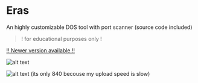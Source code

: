 # Eras
An highly customizable DOS tool with port scanner (source code included)
> ! for educational purposes only !

[!! Newer version available !!](http://github.com/Noisec/Eras-X/)

![alt text](https://cdn.discordapp.com/attachments/937053497545875536/1042504191505092688/image.png)


![alt text](https://cdn.discordapp.com/attachments/937053497545875536/1042504355967946792/image.png)
(its only 840 becouse my upload speed is slow)
